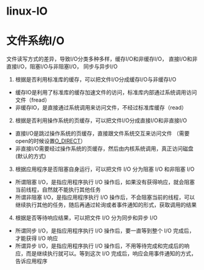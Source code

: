 # linux-IO
# 文件系统I/O
文件读写方式的差异，导致I/O分类多种多样，缓存I/O和非缓存I/O， 直接I/O和非直接I/O，阻塞I/O与非阻塞I/O，
同步与异步I/O
1. 根据是否利用标准库的缓存，可以把文件I/O分成缓存I/O与非缓存I/O
* 缓存IO是利用了标准库的缓存加速文件的访问，标准库内部通过系统调用访问文件（fread）
* 非缓存IO，是直接通过系统调用来访问文件，不经过标准库缓存（read）
2. 根据是否利用操作系统的页缓存，可以把文件I/O分成直接I/O和非直接I/O
* 直接I/O是跳过操作系统的页缓存，直接跟文件系统交互来访问文件 （需要open的时候设置[O_DIRECT](https://github.com/lys861205/test/blob/master/open.cc)）
* 非直接I/O需要经过操作系统的页缓存，然后由内核系统调用，真正访问磁盘 (默认的方式)
3. 根据应用程序是否阻塞自身运行，可以把文件 I/O 分为阻塞 I/O 和非阻塞 I/O
* 所谓阻塞 I/O，是指应用程序执行 I/O 操作后，如果没有获得响应，就会阻塞当前线程，自然就不能执行其他任务
* 所谓非阻塞 I/O，是指应用程序执行 I/O 操作后，不会阻塞当前的线程，可以继续执行其他的任务，随后再通过轮询或者事件通知的形式，获取调用的结果
4. 根据是否等待响应结果，可以把文件 I/O 分为同步和异步 I/O
* 所谓同步 I/O，是指应用程序执行 I/O 操作后，要一直等到整个 I/O 完成后，才能获得 I/O 响应
* 所谓异步 I/O，是指应用程序执行 I/O 操作后，不用等待完成和完成后的响应，而是继续执行就可以。等到这次 I/O 完成后，响应会用事件通知的方式，告诉应用程序
